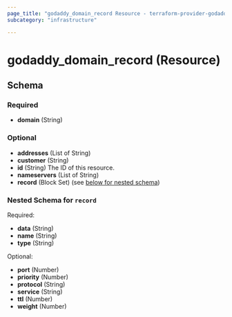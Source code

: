 ```yaml
---
page_title: "godaddy_domain_record Resource - terraform-provider-godaddy"
subcategory: "infrastructure"

---
```


# godaddy_domain_record (Resource)

## Schema

### Required

- **domain** (String)

### Optional

- **addresses** (List of String)
- **customer** (String)
- **id** (String) The ID of this resource.
- **nameservers** (List of String)
- **record** (Block Set) (see [below for nested schema](#nestedblock--record))

<a id="nestedblock--record"></a>
### Nested Schema for `record`

Required:

- **data** (String)
- **name** (String)
- **type** (String)

Optional:

- **port** (Number)
- **priority** (Number)
- **protocol** (String)
- **service** (String)
- **ttl** (Number)
- **weight** (Number)
